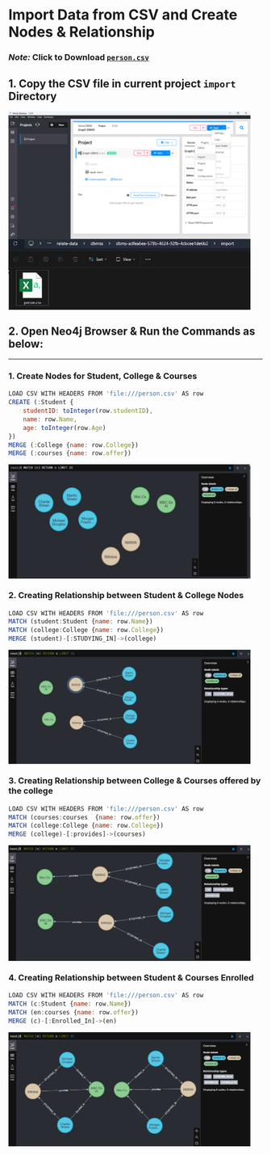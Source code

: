 # Import Data from CSV and Create Nodes & Relationship
### *Note:* Click to Download  [`person.csv`](https://github.com/AsadCodeCraft/Neo4j/blob/main/person.csv)
## 1. Copy the CSV file in current project `import` Directory
<img align="center" width="480"  src='./images/import.png'/>
<img align="center" width="480"  src='./images/file.png'/>

## 2. Open Neo4j Browser & Run the Commands as below:
---

### 1. Create Nodes for Student, College & Courses

```javascript
LOAD CSV WITH HEADERS FROM 'file:///person.csv' AS row
CREATE (:Student {
    studentID: toInteger(row.studentID),
    name: row.Name,
    age: toInteger(row.Age)
})
MERGE (:College {name: row.College})
MERGE (:courses {name: row.offer})
```
<img align="center" width="480"  src='./images/node.png'/>

### 2. Creating Relationship between Student & College Nodes
```javascript
LOAD CSV WITH HEADERS FROM 'file:///person.csv' AS row
MATCH (student:Student {name: row.Name})
MATCH (college:College {name: row.College})
MERGE (student)-[:STUDYING_IN]->(college)
```
<img align="center" width="480"  src='./images/r1.png'/>

### 3. Creating Relationship between College & Courses offered by the college 
```javascript
LOAD CSV WITH HEADERS FROM 'file:///person.csv' AS row
MATCH (courses:courses  {name: row.offer})
MATCH (college:College {name: row.College})
MERGE (college)-[:provides]->(courses)
```
<img align="center" width="480"  src='./images/r2.png'/>

### 4. Creating Relationship between Student & Courses Enrolled
```javascript
LOAD CSV WITH HEADERS FROM 'file:///person.csv' AS row
MATCH (c:Student {name: row.Name})
MATCH (en:courses {name: row.offer})
MERGE (c)-[:Enrolled_In]->(en)
```

<img align="center" width="480"  src='./images/r3.png'/>
